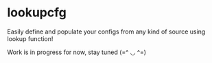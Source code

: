 # lookupcfg
Easily define and populate your configs from any kind of source using lookup function!

Work is in progress for now, stay tuned (=^ ◡ ^=)
